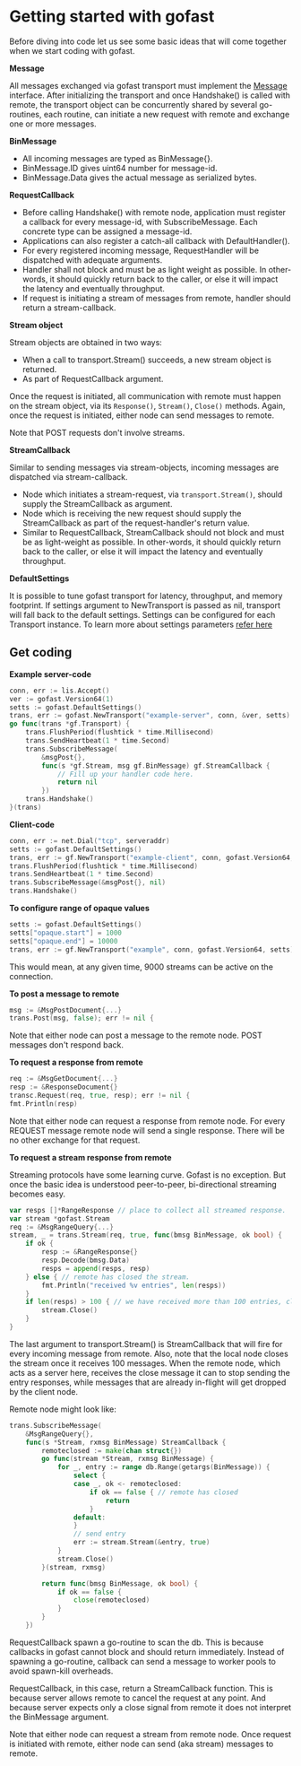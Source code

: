 Getting started with gofast
===========================

Before diving into code let us see some basic ideas that will come together
when we start coding with gofast.

**Message**

All messages exchanged via gofast transport must implement the
[Message](https://godoc.org/github.com/prataprc/gofast#Message)
interface. After initializing the transport and once Handshake() is called
with remote, the transport object can be concurrently shared by several
go-routines, each routine, can initiate a new request with remote and exchange
one or more messages.

**BinMessage**

* All incoming messages are typed as BinMessage{}.
* BinMessage.ID gives uint64 number for message-id.
* BinMessage.Data gives the actual message as serialized bytes.

**RequestCallback**

* Before calling Handshake() with remote node, application
must register a callback for every message-id, with SubscribeMessage.
Each concrete type can be assigned a message-id.
* Applications can also register a catch-all callback with
DefaultHandler().
* For every registered incoming message, RequestHandler will be dispatched
with adequate arguments.
* Handler shall not block and must be as light weight as possible. In
other-words, it should quickly return back to the caller, or else it will
impact the latency and eventually throughput.
* If request is initiating a stream of messages from remote,
handler should return a stream-callback.

**Stream object**

Stream objects are obtained in two ways:

* When a call to transport.Stream() succeeds, a new stream object is returned.
* As part of RequestCallback argument.

Once the request is initiated, all communication with remote must happen
on the stream object, via its `Response()`, `Stream()`, `Close()` methods.
Again, once the request is initiated, either node can send messages to
remote.

Note that POST requests don't involve streams.

**StreamCallback**

Similar to sending messages via stream-objects, incoming messages are
dispatched via stream-callback.

* Node which initiates a stream-request, via `transport.Stream()`, should
supply the StreamCallback as argument.
* Node which is receiving the new request should supply the
StreamCallback as part of the request-handler's return value.
* Similar to RequestCallback, StreamCallback should not block and must be
as light-weight as possible. In other-words, it should quickly return back
to the caller, or else it will impact the latency and eventually throughput.

**DefaultSettings**

It is possible to tune gofast transport for latency, throughput, and memory
footprint. If settings argument to NewTransport is passed as nil, transport
will fall back to the default settings. Settings can be configured for each
Transport instance. To learn more about settings parameters
[refer here](https://godoc.org/github.com/prataprc/gofast#DefaultSettings)

Get coding
----------

**Example server-code**

```go
conn, err := lis.Accept()
ver := gofast.Version64(1)
setts := gofast.DefaultSettings()
trans, err := gofast.NewTransport("example-server", conn, &ver, setts)
go func(trans *gf.Transport) {
    trans.FlushPeriod(flushtick * time.Millisecond)
    trans.SendHeartbeat(1 * time.Second)
    trans.SubscribeMessage(
        &msgPost{},
        func(s *gf.Stream, msg gf.BinMessage) gf.StreamCallback {
            // Fill up your handler code here.
            return nil
        })
    trans.Handshake()
}(trans)
```

**Client-code**

```go
conn, err := net.Dial("tcp", serveraddr)
setts := gofast.DefaultSettings()
trans, err := gf.NewTransport("example-client", conn, gofast.Version64, setts)
trans.FlushPeriod(flushtick * time.Millisecond)
trans.SendHeartbeat(1 * time.Second)
trans.SubscribeMessage(&msgPost{}, nil)
trans.Handshake()
```

**To configure range of opaque values**

```go
setts := gofast.DefaultSettings()
setts["opaque.start"] = 1000
setts["opaque.end"] = 10000
trans, err := gf.NewTransport("example", conn, gofast.Version64, setts)
```

This would mean, at any given time, 9000 streams can be active on the
connection.

**To post a message to remote**

```go
msg := &MsgPostDocument{...}
trans.Post(msg, false); err != nil {
```

Note that either node can post a message to the remote node. POST messages
don't respond back.

**To request a response from remote**

```go
req := &MsgGetDocument{...}
resp := &ResponseDocument{}
transc.Request(req, true, resp); err != nil {
fmt.Println(resp)
```

Note that either node can request a response from remote node. For every
REQUEST message remote node will send a single response. There will be
no other exchange for that request.

**To request a stream response from remote**

Streaming protocols have some learning curve. Gofast is no exception. But once
the basic idea is understood peer-to-peer, bi-directional streaming becomes easy.

```go
var resps []*RangeResponse // place to collect all streamed response.
var stream *gofast.Stream
req := &MsgRangeQuery{...}
stream, _ = trans.Stream(req, true, func(bmsg BinMessage, ok bool) {
    if ok {
        resp := &RangeResponse{}
        resp.Decode(bmsg.Data)
        resps = append(resps, resp)
    } else { // remote has closed the stream.
        fmt.Println("received %v entries", len(resps))
    }
    if len(resps) > 100 { // we have received more than 100 entries, close
        stream.Close()
    }
}
```

The last argument to transport.Stream() is StreamCallback that will fire
for every incoming message from remote. Also, note that the local node
closes the stream once it receives 100 messages. When the remote node,
which acts as a server here, receives the close message it can
to stop sending the entry responses, while messages that are already
in-flight will get dropped by the client node.

Remote node might look like:

```go
trans.SubscribeMessage(
    &MsgRangeQuery{},
    func(s *Stream, rxmsg BinMessage) StreamCallback {
        remoteclosed := make(chan struct{})
        go func(stream *Stream, rxmsg BinMessage) {
            for _, entry := range db.Range(getargs(BinMessage)) {
                select {
                case _, ok <- remoteclosed:
                    if ok == false { // remote has closed
                        return
                    }
                default:
                }
                // send entry
                err := stream.Stream(&entry, true)
            }
            stream.Close()
        }(stream, rxmsg)

        return func(bmsg BinMessage, ok bool) {
            if ok == false {
                close(remoteclosed)
            }
        }
    })
```

RequestCallback spawn a go-routine to scan the db. This is because callbacks
in gofast cannot block and should return immediately. Instead of spawning a
go-routine, callback can send a message to worker pools to avoid spawn-kill
overheads.

RequestCallback, in this case, return a StreamCallback function. This is
because server allows remote to cancel the request at any point. And because
server expects only a close signal from remote it does not interpret the
BinMessage argument.

Note that either node can request a stream from remote node. Once
request is initiated with remote, either node can send (aka stream)
messages to remote.

